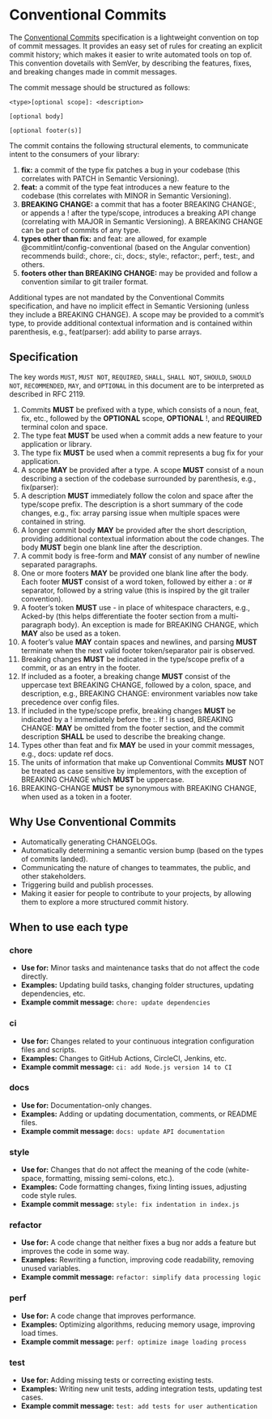 # Conventional Commits

The [Conventional Commits](https://www.conventionalcommits.org/en/v1.0.0/) specification is a lightweight convention on top of commit messages. It provides an easy set of rules for creating an explicit commit history; which makes it easier to write automated tools on top of. This convention dovetails with SemVer, by describing the features, fixes, and breaking changes made in commit messages.

The commit message should be structured as follows:

```
<type>[optional scope]: <description>

[optional body]

[optional footer(s)]
```

The commit contains the following structural elements, to communicate intent to the consumers of your library:

1. **fix:** a commit of the type fix patches a bug in your codebase (this correlates with PATCH in Semantic Versioning).
2. **feat:** a commit of the type feat introduces a new feature to the codebase (this correlates with MINOR in Semantic Versioning).
3. **BREAKING CHANGE:** a commit that has a footer BREAKING CHANGE:, or appends a ! after the type/scope, introduces a breaking API change (correlating with MAJOR in Semantic Versioning). A BREAKING CHANGE can be part of commits of any type.
4. **types other than fix:** and feat: are allowed, for example @commitlint/config-conventional (based on the Angular convention) recommends build:, chore:, ci:, docs:, style:, refactor:, perf:, test:, and others.
5. **footers other than BREAKING CHANGE:** <description> may be provided and follow a convention similar to git trailer format.

Additional types are not mandated by the Conventional Commits specification, and have no implicit effect in Semantic Versioning (unless they include a BREAKING CHANGE). A scope may be provided to a commit’s type, to provide additional contextual information and is contained within parenthesis, e.g., feat(parser): add ability to parse arrays.

## Specification

The key words `MUST`, `MUST NOT`, `REQUIRED`, `SHALL`, `SHALL NOT`, `SHOULD`, `SHOULD NOT`, `RECOMMENDED`, `MAY`, and `OPTIONAL` in this document are to be interpreted as described in RFC 2119.
1. Commits **MUST** be prefixed with a type, which consists of a noun, feat, fix, etc., followed by the **OPTIONAL** scope, **OPTIONAL** !, and **REQUIRED** terminal colon and space.
2. The type feat **MUST** be used when a commit adds a new feature to your application or library.
3. The type fix **MUST** be used when a commit represents a bug fix for your application.
4. A scope **MAY** be provided after a type. A scope **MUST** consist of a noun describing a section of the codebase surrounded by parenthesis, e.g., fix(parser):
5. A description **MUST** immediately follow the colon and space after the type/scope prefix. The description is a short summary of the code changes, e.g., fix: array parsing issue when multiple spaces were contained in string.
6. A longer commit body **MAY** be provided after the short description, providing additional contextual information about the code changes. The body **MUST** begin one blank line after the description.
7. A commit body is free-form and **MAY** consist of any number of newline separated paragraphs.
8. One or more footers **MAY** be provided one blank line after the body. Each footer **MUST** consist of a word token, followed by either a :<space> or <space># separator, followed by a string value (this is inspired by the git trailer convention).
9. A footer’s token **MUST** use - in place of whitespace characters, e.g., Acked-by (this helps differentiate the footer section from a multi-paragraph body). An exception is made for BREAKING CHANGE, which **MAY** also be used as a token.
10. A footer’s value **MAY** contain spaces and newlines, and parsing **MUST** terminate when the next valid footer token/separator pair is observed.
11. Breaking changes **MUST** be indicated in the type/scope prefix of a commit, or as an entry in the footer.
12. If included as a footer, a breaking change **MUST** consist of the uppercase text BREAKING CHANGE, followed by a colon, space, and description, e.g., BREAKING CHANGE: environment variables now take precedence over config files.
13. If included in the type/scope prefix, breaking changes **MUST** be indicated by a ! immediately before the :. If ! is used, BREAKING CHANGE: **MAY** be omitted from the footer section, and the commit description **SHALL** be used to describe the breaking change.
14. Types other than feat and fix **MAY** be used in your commit messages, e.g., docs: update ref docs.
15. The units of information that make up Conventional Commits **MUST** NOT be treated as case sensitive by implementors, with the exception of BREAKING CHANGE which **MUST** be uppercase.
16. BREAKING-CHANGE **MUST** be synonymous with BREAKING CHANGE, when used as a token in a footer.

## Why Use Conventional Commits
- Automatically generating CHANGELOGs.
- Automatically determining a semantic version bump (based on the types of commits landed).
- Communicating the nature of changes to teammates, the public, and other stakeholders.
- Triggering build and publish processes.
- Making it easier for people to contribute to your projects, by allowing them to explore a more structured commit history.

## When to use each type
### chore
- **Use for:** Minor tasks and maintenance tasks that do not affect the code directly.
- **Examples:** Updating build tasks, changing folder structures, updating dependencies, etc.
- **Example commit message:** `chore: update dependencies`

### ci
- **Use for:** Changes related to your continuous integration configuration files and scripts.
- **Examples:** Changes to GitHub Actions, CircleCI, Jenkins, etc.
- **Example commit message:** `ci: add Node.js version 14 to CI`

### docs
- **Use for:** Documentation-only changes.
- **Examples:** Adding or updating documentation, comments, or README files.
- **Example commit message:** `docs: update API documentation`

### style
- **Use for:** Changes that do not affect the meaning of the code (white-space, formatting, missing semi-colons, etc.).
- **Examples:** Code formatting changes, fixing linting issues, adjusting code style rules.
- **Example commit message:** `style: fix indentation in index.js`

### refactor
- **Use for:** A code change that neither fixes a bug nor adds a feature but improves the code in some way.
- **Examples:** Rewriting a function, improving code readability, removing unused variables.
- **Example commit message:** `refactor: simplify data processing logic`

### perf
- **Use for:** A code change that improves performance.
- **Examples:** Optimizing algorithms, reducing memory usage, improving load times.
- **Example commit message:** `perf: optimize image loading process`

### test
- **Use for:** Adding missing tests or correcting existing tests.
- **Examples:** Writing new unit tests, adding integration tests, updating test cases.
- **Example commit message:** `test: add tests for user authentication`

